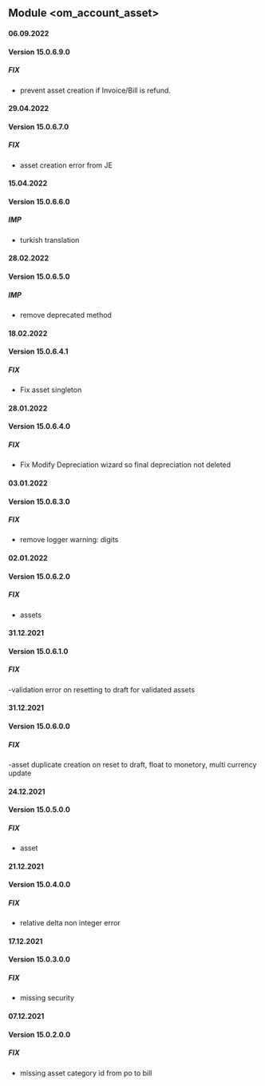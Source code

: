 ## Module <om_account_asset>

#### 06.09.2022
#### Version 15.0.6.9.0
##### FIX
- prevent asset creation if Invoice/Bill is refund.

#### 29.04.2022
#### Version 15.0.6.7.0
##### FIX
- asset creation error from JE

#### 15.04.2022
#### Version 15.0.6.6.0
##### IMP
- turkish translation

#### 28.02.2022
#### Version 15.0.6.5.0
##### IMP
- remove deprecated method

#### 18.02.2022
#### Version 15.0.6.4.1
##### FIX
- Fix asset singleton

#### 28.01.2022
#### Version 15.0.6.4.0
##### FIX
- Fix Modify Depreciation wizard so final depreciation not deleted

#### 03.01.2022
#### Version 15.0.6.3.0
##### FIX
- remove logger warning: digits

#### 02.01.2022
#### Version 15.0.6.2.0
##### FIX
- assets

#### 31.12.2021
#### Version 15.0.6.1.0
##### FIX
-validation error on resetting to draft for validated assets


#### 31.12.2021
#### Version 15.0.6.0.0
##### FIX
-asset duplicate creation on reset to draft, float to monetory,
 multi currency update


#### 24.12.2021
#### Version 15.0.5.0.0
##### FIX
- asset

#### 21.12.2021
#### Version 15.0.4.0.0
##### FIX
- relative delta non integer error

#### 17.12.2021
#### Version 15.0.3.0.0
##### FIX
- missing security

#### 07.12.2021
#### Version 15.0.2.0.0
##### FIX
- missing asset category id from po to bill


